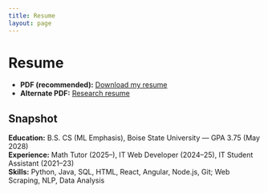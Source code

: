 ```yaml
---
title: Resume
layout: page
---
```


# Resume

- **PDF (recommended):** [Download my resume](./Tassen_Raihan_Trima.pdf)
- **Alternate PDF:** [Research resume](./TASSEN%20RAIHAN%20TRIMA_resume.pdf)

## Snapshot
**Education:** B.S. CS (ML Emphasis), Boise State University — GPA 3.75 (May 2028)  
**Experience:** Math Tutor (2025–), IT Web Developer (2024–25), IT Student Assistant (2021–23)  
**Skills:** Python, Java, SQL, HTML, React, Angular, Node.js, Git; Web Scraping, NLP, Data Analysis

